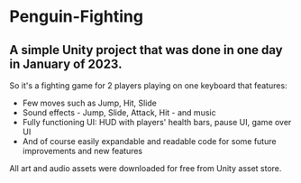 # Penguin-Fighting

## A simple Unity project that was done in one day in January of 2023.
So it's a fighting game for 2 players playing on one keyboard that features:
* Few moves such as Jump, Hit, Slide
* Sound effects - Jump, Slide, Attack, Hit - and music
* Fully functioning UI: HUD with players' health bars, pause UI, game over UI
* And of course easily expandable and readable code for some future improvements and new features

All art and audio assets were downloaded for free from Unity asset store.
